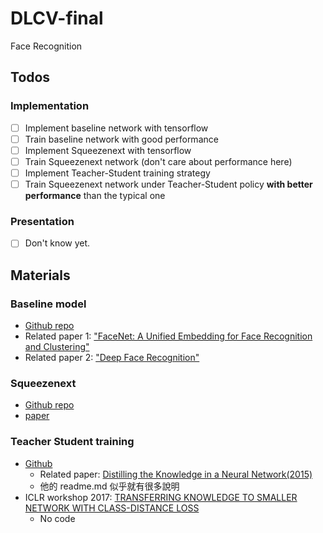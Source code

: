 # DLCV-final
Face Recognition

## Todos

### Implementation
- [ ] Implement baseline network with tensorflow
- [ ] Train baseline network with good performance
- [ ] Implement Squeezenext with tensorflow
- [ ] Train Squeezenext network (don't care about performance here)
- [ ] Implement Teacher-Student training strategy
- [ ] Train Squeezenext network under Teacher-Student policy **with better performance** than the typical one

### Presentation
- [ ] Don't know yet.

## Materials
### Baseline model
* [Github repo](https://github.com/davidsandberg/facenet)
* Related paper 1: ["FaceNet: A Unified Embedding for Face Recognition and Clustering"](https://arxiv.org/abs/1503.03832)
* Related paper 2: ["Deep Face Recognition"](http://www.robots.ox.ac.uk/~vgg/publications/2015/Parkhi15/parkhi15.pdf)

### Squeezenext
* [Github repo](https://github.com/amirgholami/SqueezeNext)
* [paper](https://arxiv.org/abs/1803.10615)

### Teacher Student training
* [Github](https://github.com/EricHe98/Teacher-Student-Training)
  * Related paper: [Distilling the Knowledge in a Neural Network(2015)](https://arxiv.org/abs/1503.02531?context=cs)
  * 他的 readme.md 似乎就有很多說明
* ICLR workshop 2017: [TRANSFERRING KNOWLEDGE TO SMALLER NETWORK
WITH CLASS-DISTANCE LOSS](https://openreview.net/pdf?id=ByXrfaGFe)
  * No code


